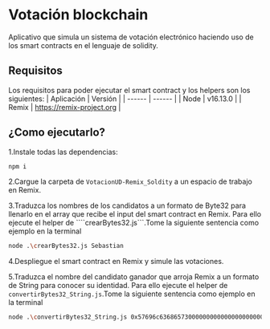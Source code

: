 # Votación blockchain
Aplicativo que simula un sistema de votación electrónico haciendo uso de los smart contracts en el lenguaje de solidity.

## Requisitos
Los requisitos para poder ejecutar el smart contract y los helpers son los siguientes:
| Aplicación | Versión |
| ------ | ------ |
| Node | v16.13.0 |
| Remix | https://remix-project.org |


## ¿Como ejecutarlo?
1.Instale todas las dependencias:
```sh
npm i
```

2.Cargue la carpeta de ```VotacionUD-Remix_Soldity``` a un espacio de trabajo en Remix.  
  
3.Traduzca los nombres de los candidatos a un formato de Byte32 para llenarlo en el array que recibe el input del smart contract en Remix. Para ello ejecute el helper de ````crearBytes32.js```.Tome la siguiente sentencia como ejemplo en la terminal
```sh
node .\crearBytes32.js Sebastian
```
4.Despliegue el smart contract en Remix y simule las votaciones.  
  
5.Traduzca el nombre del candidato ganador que arroja Remix a un formato de String para conocer su identidad. Para ello ejecute el helper de ```convertirBytes32_String.js```.Tome la siguiente sentencia como ejemplo en la terminal
```sh
node .\convertirBytes32_String.js 0x57696c636865730000000000000000000000000000000000000000000000000
```

